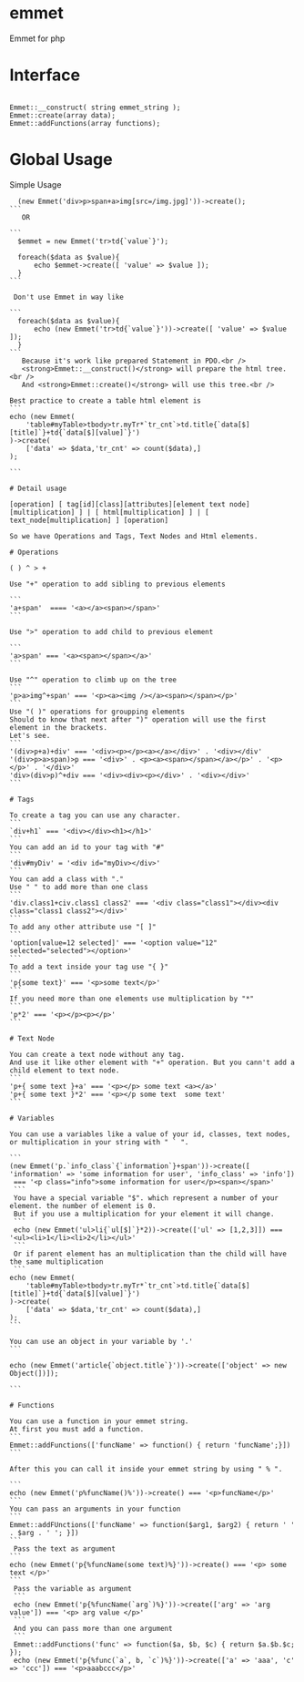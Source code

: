 # emmet
Emmet for php
# Interface
````

Emmet::__construct( string emmet_string );
Emmet::create(array data);
Emmet::addFunctions(array functions);

````

# Global Usage


Simple Usage
``````````
  (new Emmet('div>p>span+a>img[src=/img.jpg]'))->create();
```
   OR

```
  $emmet = new Emmet('tr>td{`value`}');
  
  foreach($data as $value){
      echo $emmet->create([ 'value' => $value ]);
  }
```

 Don't use Emmet in way like
  
```
  foreach($data as $value){
      echo (new Emmet('tr>td{`value`}'))->create([ 'value' => $value ]);
  }
```
   Because it's work like prepared Statement in PDO.<br />
   <strong>Emmet::__construct()</strong> will prepare the html tree.<br />
   And <strong>Emmet::create()</strong> will use this tree.<br />

Best practice to create a table html element is
```
echo (new Emmet(
    'table#myTable>tbody>tr.myTr*`tr_cnt`>td.title{`data[$][title]`}+td{`data[$][value]`}')
)->create(
    ['data' => $data,'tr_cnt' => count($data),]
);

```

# Detail usage

[operation] [ tag[id][class][attributes][element text node][multiplication] ] | [ html[multiplication] ] | [ text_node[multiplication] ] [operation]

So we have Operations and Tags, Text Nodes and Html elements.

# Operations
 
( ) ^ > +
 
Use "+" operation to add sibling to previous elements

```
'a+span'  ==== '<a></a><span></span>'
```

Use ">" operation to add child to previous element

```
'a>span' === '<a><span></span></a>'
```

Use "^" operation to climb up on the tree
```
'p>a>img^+span' === '<p><a><img /></a><span></span></p>'
```
Use "( )" operations for groupping elements
Should to know that next after ")" operation will use the first element in the brackets.
Let's see.
```
'(div>p+a)+div' === '<div><p></p><a></a></div>' . '<div></div'
'(div>p>a>span)>p === '<div>' . <p><a><span></span></a></p>' . '<p></p>' . '</div>'
'div>(div>p)^+div === '<div><div><p></div>' . '<div></div>'
```

# Tags

To create a tag you can use any character.
```
`div+h1` === '<div></div><h1></h1>'
```
You can add an id to your tag with "#"
```
'div#myDiv' = '<div id="myDiv></div>'
```
You can add a class with "."
Use " " to add more than one class
```
'div.class1+civ.class1 class2' === '<div class="class1"></div><div class="class1 class2"></div>'
```
To add any other attribute use "[ ]" 
```
'option[value=12 selected]' === '<option value="12" selected="selected"></option>'
```
To add a text inside your tag use "{ }"
```
'p{some text}' === '<p>some text</p>'
```
If you need more than one elements use multiplication by "*"
```
'p*2' === '<p></p><p></p>'
```

# Text Node

You can create a text node without any tag.
And use it like other element with "+" operation. But you cann't add a child element to text node.
```
'p+{ some text }+a' === '<p></p> some text <a></a>'
'p+{ some text }*2' === '<p></p some text  some text'
```

# Variables

You can use a variables like a value of your id, classes, text nodes, or multiplication in your string with " ` ".

```
(new Emmet('p.`info_class`{`information`}+span'))->create([ 'information' => 'some information for user', 'info_class' => 'info']) 
 === '<p class="info">some information for user</p><span></span>'
 ```
 You have a special variable "$". which represent a number of your element. the number of element is 0.
 But if you use a multiplication for your element it will change.
 ```
 echo (new Emmet('ul>li{`ul[$]`}*2))->create(['ul' => [1,2,3]]) === '<ul><li>1</li><li>2</li></ul>'
 ```
 Or if parent element has an multiplication than the child will have the same multiplication
 ```
echo (new Emmet(
    'table#myTable>tbody>tr.myTr*`tr_cnt`>td.title{`data[$][title]`}+td{`data[$][value]`}')
)->create(
    ['data' => $data,'tr_cnt' => count($data),]
);
```

You can use an object in your variable by '.'
```

echo (new Emmet('article{`object.title`}'))->create(['object' => new Object(])]);

```

# Functions

You can use a function in your emmet string.
At first you must add a function.
```
Emmet::addFunctions(['funcName' => function() { return 'funcName';}])
```

After this you can call it inside your emmet string by using " % ".

```
echo (new Emmet('p%funcName()%'))->create() === '<p>funcName</p>'
```
You can pass an arguments in your function
```
Emmet::addFUnctions(['funcName' => function($arg1, $arg2) { return ' ' . $arg . ' '; }])
```
 Pass the text as argument
```
echo (new Emmet('p{%funcName(some text)%}'))->create() === '<p> some text </p>'
```
 Pass the variable as argument
 ```
 echo (new Emmet('p{%funcName(`arg`)%}'))->create(['arg' => 'arg value']) === '<p> arg value </p>'
 ```
 And you can pass more than one argument
 ```
 Emmet::addFunctions('func' => function($a, $b, $c) { return $a.$b.$c; });
 echo (new Emmet('p{%func(`a`, b, `c`)%}'))->create(['a' => 'aaa', 'c' => 'ccc']) === '<p>aaabccc</p>'
